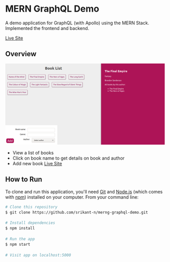 # MERN GraphQL Demo

A demo application for GraphQL (with Apollo) using the MERN Stack.
Implemented the frontend and backend.

[Live Site](https://merng-demo.herokuapp.com/)

## Overview
![screenshot](screenshot.png)
- View a list of books
- Click on book name to get details on book and author
- Add new book
[Live Site](https://merng-demo.herokuapp.com/)

## How to Run
To clone and run this application, you'll need [Git](https://git-scm.com) and [Node.js](https://nodejs.org/en/download/) (which comes with [npm](http://npmjs.com)) installed on your computer. From your command line:

```bash
# Clone this repository
$ git clone https://github.com/srikant-n/merng-graphql-demo.git

# Install dependencies
$ npm install

# Run the app
$ npm start

# Visit app on localhost:5000
```